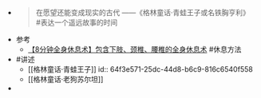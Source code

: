 - >在愿望还能变成现实的古代
  >        ——《格林童话·青蛙王子或名铁胸亨利》 
  #表达一个遥远故事的时间
- 参考
	- [【8分钟全身休息术】包含下肢、颈椎、腰椎的全身休息术](https://www.zhihu.com/zvideo/1528501346055139329) #休息方法
- #讲述
	- [[格林童话·青蛙王子]]
	  id:: 64f3e571-25dc-44d8-b6c9-816c6540f558
	- [[格林童话·老狗苏尔坦]]
-
